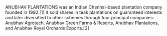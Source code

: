 ANUBHAV PLANTATIONS was an Indian Chennai-based plantation company founded in 1992.[1] It sold shares in teak plantations on guaranteed interests and later diversified to other schemes through four principal companies: Anubhav Agrotech, Anubhav Green Farms & Resorts, Anubhav Plantations, and Anubhav Royal Orchards Exports.[2]
